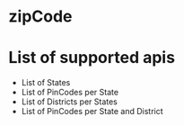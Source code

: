 # zipCode

# **List of supported apis**

- List of States
- List of PinCodes per State
- List of Districts per States
- List of PinCodes per State and District



